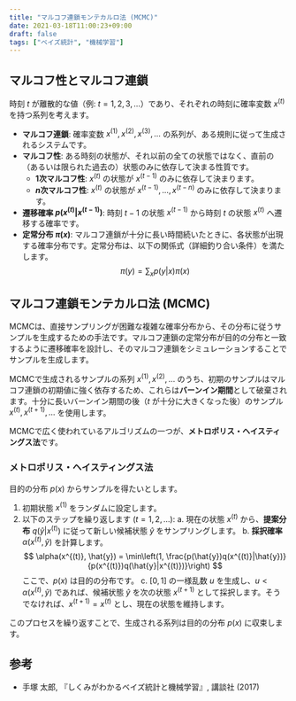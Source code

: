```yaml
---
title: "マルコフ連鎖モンテカルロ法 (MCMC)"
date: 2021-03-18T11:00:23+09:00
draft: false
tags: ["ベイズ統計", "機械学習"] 
---
```

<!--more-->
## マルコフ性とマルコフ連鎖

時刻 $t$ が離散的な値（例: $t=1, 2, 3, \dots$）であり、それぞれの時刻に確率変数 $x^{(t)}$ を持つ系列を考えます。

-   **マルコフ連鎖**: 確率変数 $x^{(1)}, x^{(2)}, x^{(3)}, \dots$ の系列が、ある規則に従って生成されるシステムです。
-   **マルコフ性**: ある時刻の状態が、それ以前の全ての状態ではなく、直前の（あるいは限られた過去の）状態のみに依存して決まる性質です。
    -   **1次マルコフ性**: $x^{(t)}$ の状態が $x^{(t-1)}$ のみに依存して決まります。
    -   **$n$次マルコフ性**: $x^{(t)}$ の状態が $x^{(t-1)}, \dots, x^{(t-n)}$ のみに依存して決まります。
-   **遷移確率 $p(x^{(t)}|x^{(t-1)})$**: 時刻 $t-1$ の状態 $x^{(t-1)}$ から時刻 $t$ の状態 $x^{(t)}$ へ遷移する確率です。
-   **定常分布 $\pi(x)$**: マルコフ連鎖が十分に長い時間続いたときに、各状態が出現する確率分布です。定常分布は、以下の関係式（詳細釣り合い条件）を満たします。
    $$ \pi(y) = \sum_x p(y|x)\pi(x) $$

## マルコフ連鎖モンテカルロ法 (MCMC)

MCMCは、直接サンプリングが困難な複雑な確率分布から、その分布に従うサンプルを生成するための手法です。マルコフ連鎖の定常分布が目的の分布と一致するように遷移確率を設計し、そのマルコフ連鎖をシミュレーションすることでサンプルを生成します。

MCMCで生成されるサンプルの系列 $x^{(1)}, x^{(2)}, \dots$ のうち、初期のサンプルはマルコフ連鎖の初期値に強く依存するため、これらは**バーンイン期間**として破棄されます。十分に長いバーンイン期間の後（$t$ が十分に大きくなった後）のサンプル $x^{(t)}, x^{(t+1)}, \dots$ を使用します。

MCMCで広く使われているアルゴリズムの一つが、**メトロポリス・ヘイスティングス法**です。

### メトロポリス・ヘイスティングス法

目的の分布 $p(x)$ からサンプルを得たいとします。

1.  初期状態 $x^{(1)}$ をランダムに設定します。
2.  以下のステップを繰り返します ($t=1, 2, \dots$):
    a.  現在の状態 $x^{(t)}$ から、**提案分布** $q(\hat{y}|x^{(t)})$ に従って新しい候補状態 $\hat{y}$ をサンプリングします。
    b.  **採択確率** $\alpha(x^{(t)}, \hat{y})$ を計算します。
        $$ \alpha(x^{(t)}, \hat{y}) = \min\left(1, \frac{p(\hat{y})q(x^{(t)}|\hat{y})}{p(x^{(t)})q(\hat{y}|x^{(t)})}\right) $$
        ここで、$p(x)$ は目的の分布です。
    c.  $[0, 1]$ の一様乱数 $u$ を生成し、$u < \alpha(x^{(t)}, \hat{y})$ であれば、候補状態 $\hat{y}$ を次の状態 $x^{(t+1)}$ として採択します。そうでなければ、$x^{(t+1)} = x^{(t)}$ とし、現在の状態を維持します。

このプロセスを繰り返すことで、生成される系列は目的の分布 $p(x)$ に収束します。

## 参考
-   手塚 太郎, 『しくみがわかるベイズ統計と機械学習』, 講談社 (2017)
